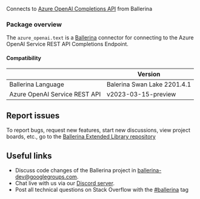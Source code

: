 Connects to [Azure OpenAI Completions API](https://learn.microsoft.com/en-us/azure/cognitive-services/openai/reference#completions/) from Ballerina

### Package overview

The `azure_openai.text` is a [Ballerina](https://ballerina.io/) connector for connecting to the Azure OpenAI Service REST API Completions Endpoint.

#### Compatibility
|                               | Version                     |
|-------------------------------|-----------------------------|
| Ballerina Language            | Balerina Swan Lake 2201.4.1 |
| Azure OpenAI Service REST API | v2023-03-15-preview         |

## Report issues
To report bugs, request new features, start new discussions, view project boards, etc., go to the [Ballerina Extended Library repository](https://github.com/ballerina-platform/ballerina-extended-library)

## Useful links
- Discuss code changes of the Ballerina project in [ballerina-dev@googlegroups.com](mailto:ballerina-dev@googlegroups.com).
- Chat live with us via our [Discord server](https://discord.gg/ballerinalang).
- Post all technical questions on Stack Overflow with the [#ballerina](https://stackoverflow.com/questions/tagged/ballerina) tag
